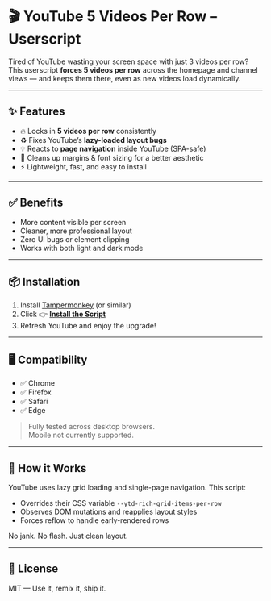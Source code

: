 # 🎬 YouTube 5 Videos Per Row – Userscript

Tired of YouTube wasting your screen space with just 3 videos per row?  
This userscript **forces 5 videos per row** across the homepage and channel views — and keeps them there, even as new videos load dynamically.

---

## ✨ Features

- 🔥 Locks in **5 videos per row** consistently
- ♻️ Fixes YouTube’s **lazy-loaded layout bugs**
- 💡 Reacts to **page navigation** inside YouTube (SPA-safe)
- 📐 Cleans up margins & font sizing for a better aesthetic
- ⚡ Lightweight, fast, and easy to install

---

## ✅ Benefits

- More content visible per screen
- Cleaner, more professional layout
- Zero UI bugs or element clipping
- Works with both light and dark mode

---

## 📦 Installation

1. Install [Tampermonkey](https://www.tampermonkey.net/) (or similar)
2. Click 👉 **[Install the Script](YT_5VideosPerRow_v2.user.js)**  
3. Refresh YouTube and enjoy the upgrade!

---

## 🖥 Compatibility

- ✅ Chrome
- ✅ Firefox
- ✅ Safari
- ✅ Edge

> Fully tested across desktop browsers.  
> Mobile not currently supported.

---

## 🧠 How it Works

YouTube uses lazy grid loading and single-page navigation. This script:
- Overrides their CSS variable `--ytd-rich-grid-items-per-row`
- Observes DOM mutations and reapplies layout styles
- Forces reflow to handle early-rendered rows

No jank. No flash. Just clean layout.

---

## 📜 License

MIT — Use it, remix it, ship it.
